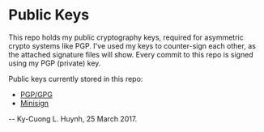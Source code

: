 # Public Keys

This repo holds my public cryptography keys, required
for asymmetric crypto systems like PGP. I've used my keys to 
counter-sign each other, as the attached signature files will show. 
Every commit to this repo is signed using my PGP (private) key.

Public keys currently stored in this repo:

* [PGP/GPG](https://gnupg.org/)
* [Minisign](https://github.com/jedisct1/minisign)

-- Ky-Cuong L. Huynh, 25 March 2017.
